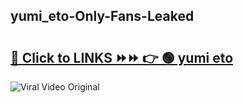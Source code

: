 
 ## yumi_eto-Only-Fans-Leaked

# <h2><a href="https://clipsfans.com/yumi_eto&ref=git">🔗 Click to LINKS ⏩⏩ 👉 🟢 yumi eto </a></h2>

<a href="https://clipsfans.com/yumi_eto&ref=git" rel="nofollow" data-target="animated-image.originalLink"><img src="https://i.ibb.co.com/xMMVF88/686577567.gif" alt="Viral Video Original" style="max-width: 100%; display: inline-block;" data-target="animated-image.originalImage"></a>
